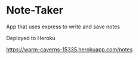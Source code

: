 # Note-Taker

App that uses express to write and save notes

Deployed to Heroku

https://warm-caverns-15335.herokuapp.com/notes